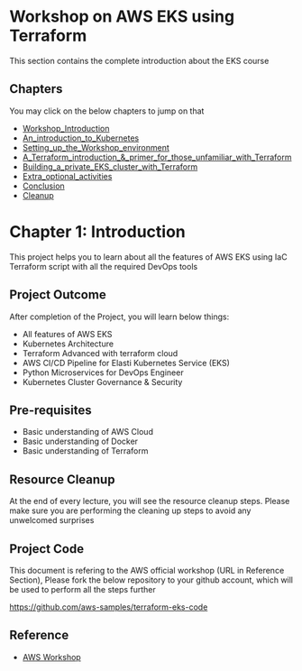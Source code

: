 
# Workshop on AWS EKS using Terraform

This section contains the complete introduction about the EKS course

## Chapters

You may click on the below chapters to jump on that

- [Workshop_Introduction](https://github.com/CloudStrategyOfficial/workshop-aws-eks-terraform/blob/main/Workshop_Introduction.md)
- [An_introduction_to_Kubernetes](https://github.com/CloudStrategyOfficial/workshop-aws-eks-terraform/blob/main/An_introduction_to_Kubernetes.md)
- [Setting_up_the_Workshop_environment](https://github.com/CloudStrategyOfficial/workshop-aws-eks-terraform/blob/main/Setting_up_the_Workshop_environment.md)
- [A_Terraform_introduction_&_primer_for_those_unfamiliar_with_Terraform](https://github.com/CloudStrategyOfficial/workshop-aws-eks-terraform/blob/main/_primer_for_those_unfamiliar_with_Terraform.md)
- [Building_a_private_EKS_cluster_with_Terraform](https://github.com/CloudStrategyOfficial/workshop-aws-eks-terraform/blob/main/Building_a_private_EKS_cluster_with_Terraform.md)
- [Extra_optional_activities](https://github.com/CloudStrategyOfficial/workshop-aws-eks-terraform/blob/main/Extra_optional_activities/md)
- [Conclusion](https://github.com/CloudStrategyOfficial/workshop-aws-eks-terraform/blob/main/Conclusion.md)
- [Cleanup](https://github.com/CloudStrategyOfficial/workshop-aws-eks-terraform/blob/main/Cleanup.md)



# Chapter 1: Introduction

This project helps you to learn about all the features of AWS EKS using IaC Terraform script with all the required DevOps tools

## Project Outcome

After completion of the Project, you will learn below things:

- All features of AWS EKS
- Kubernetes Architecture
- Terraform Advanced with terraform cloud
- AWS CI/CD Pipeline for Elasti Kubernetes Service (EKS)
- Python Microservices for DevOps Engineer
- Kubernetes Cluster Governance & Security

## Pre-requisites

- Basic understanding of AWS Cloud
- Basic understanding of Docker
- Basic understanding of Terraform

## Resource Cleanup

At the end of every lecture, you will see the resource cleanup steps. Please make sure you are performing the cleaning up steps to avoid any unwelcomed surprises

## Project Code

This document is refering to the AWS official workshop (URL in Reference Section), Please fork the below repository to your github account, which will be used to perform all the steps further

https://github.com/aws-samples/terraform-eks-code

## Reference

- [AWS Workshop](https://tf-eks-workshop.workshop.aws/000_workshop_introduction.html)

